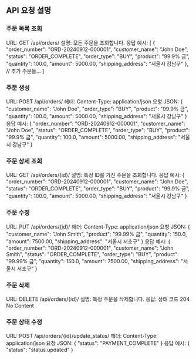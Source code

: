 

## API 요청 설명
### 주문 목록 조회
URL: GET /api/orders/
설명: 모든 주문을 조회합니다.
응답 예시:
[
  {
    "order_number": "ORD-20240912-000001",
    "customer_name": "John Doe",
    "status": "ORDER_COMPLETE",
    "order_type": "BUY",
    "product": "99.9% 금",
    "quantity": 100.0,
    "amount": 5000.00,
    "shipping_address": "서울시 강남구"
  },
  // 추가 주문들...
]

### 주문 생성
URL: POST /api/orders/
헤더: Content-Type: application/json
요청 JSON:
{
  "customer_name": "John Doe",
  "order_type": "BUY",
  "product": "99.9% 금",
  "quantity": 100.0,
  "amount": 5000.00,
  "shipping_address": "서울시 강남구"
}
응답 예시:
{
  "order_number": "ORD-20240912-000001",
  "customer_name": "John Doe",
  "status": "ORDER_COMPLETE",
  "order_type": "BUY",
  "product": "99.9% 금",
  "quantity": 100.0,
  "amount": 5000.00,
  "shipping_address": "서울시 강남구"
}

### 주문 상세 조회
URL: GET /api/orders/{id}/
설명: 특정 ID를 가진 주문을 조회합니다.
응답 예시:
{
  "order_number": "ORD-20240912-000001",
  "customer_name": "John Doe",
  "status": "ORDER_COMPLETE",
  "order_type": "BUY",
  "product": "99.9% 금",
  "quantity": 100.0,
  "amount": 5000.00,
  "shipping_address": "서울시 강남구"
}

### 주문 수정
URL: PUT /api/orders/{id}/
헤더: Content-Type: application/json
요청 JSON:
{
  "customer_name": "John Smith",
  "product": "99.99% 금",
  "quantity": 150.0,
  "amount": 7500.00,
  "shipping_address": "서울시 서초구"
}
응답 예시:
{
  "order_number": "ORD-20240912-000001",
  "customer_name": "John Smith",
  "status": "ORDER_COMPLETE",
  "order_type": "BUY",
  "product": "99.99% 금",
  "quantity": 150.0,
  "amount": 7500.00,
  "shipping_address": "서울시 서초구"
}

### 주문 삭제
URL: DELETE /api/orders/{id}/
설명: 특정 주문을 삭제합니다.
응답: 상태 코드 204 No Content

### 주문 상태 수정
URL: POST /api/orders/{id}/update_status/
헤더: Content-Type: application/json
요청 JSON:
{
  "status": "PAYMENT_COMPLETE"
}
응답 예시:
{
  "status": "status updated"
}
